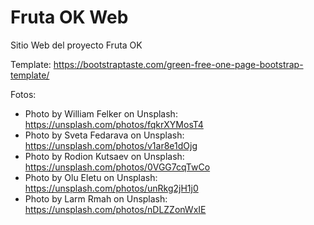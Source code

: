 # Fruta OK Web

Sitio Web del proyecto Fruta OK

Template: https://bootstraptaste.com/green-free-one-page-bootstrap-template/

Fotos:
* Photo by William Felker on Unsplash: https://unsplash.com/photos/fqkrXYMosT4
* Photo by Sveta Fedarava on Unsplash: https://unsplash.com/photos/v1ar8e1dOjg
* Photo by Rodion Kutsaev on Unsplash: https://unsplash.com/photos/0VGG7cqTwCo
* Photo by Olu Eletu on Unsplash:      https://unsplash.com/photos/unRkg2jH1j0
* Photo by Larm Rmah on Unsplash:      https://unsplash.com/photos/nDLZZonWxIE
